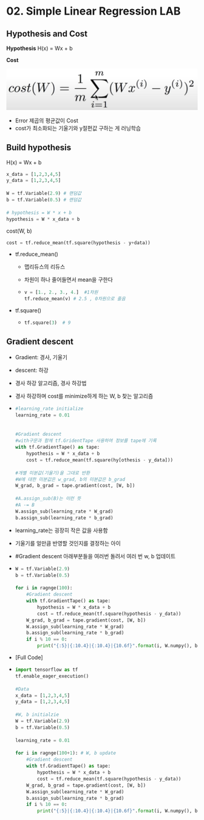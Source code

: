 # 02. Simple Linear Regression LAB

## Hypothesis and Cost

**Hypothesis**   H(x) = Wx + b

**Cost**    

![](pic\Rgcost.jpg)

- Error 제곱의 평균값이 Cost
- cost가 최소화되는 기울기와 y절편값 구하는 게 러닝학습

## Build hypothesis

H(x) = Wx + b

```python
x_data = [1,2,3,4,5]
y_data = [1,2,3,4,5]

W = tf.Variable(2.9) # 랜덤값 
b = tf.Variable(0.5) # 랜덤값 

# hypothesis = W * x + b
hypothesis = W * x_data + b
```

cost(W, b) 

```python
cost = tf.reduce_mean(tf.square(hypothesis - y+data))
```

- tf.reduce_mean()

  - 맵리듀스의 리듀스

  - 차원이 하나 줄어들면서 mean을 구한다

  - ```python
    v = [1., 2., 3., 4.]  #1차원
    tf.reduce_mean(v) # 2.5 , 0차원으로 줄음
    ```

- tf.square()

  - ```python
    tf.square(3)  # 9
    ```

## Gradient descent

- Gradient: 경사, 기울기

- descent: 하강

- 경사 하강 알고리즘, 경사 하강법

- 경사 하강하며 cost를 minimize하게 하는 W, b 찾는 알고리즘

- ```python
  #learning_rate initialize
  learning_rate = 0.01
  
  
  #Gradient descent
  #with구문과 함께 tf.GridentTape 사용하여 정보를 tape에 기록
  with tf.GradientTape() as tape:
      hypothesis = W * x_data + b
      cost = tf.reduce_mean(tf.square(hy[othesis - y_data]))
  
  #개별 미분값(기울기)을 그대로 반환
  #W에 대한 미분값은 w_grad, b의 미분값은 b_grad
  W_grad, b_grad = tape.gradient(cost, [W, b])
  
  #A.assign_sub(B)는 이런 뜻 
  #A -= B
  W.assign_sub(learning_rate * W_grad)
  b.assign_sub(learning_rate * b_grad)
  ```

- learning_rate는 굉장히 작은 값을 사용함

- 기울기를 얼만큼 반영할 것인지를 결정하는 아이

- #Gradient descent 아래부분들을 여러번 돌려서 여러 번 w, b 업데이트

- ```python
  W = tf.Variable(2.9)
  b = tf.Variable(0.5)
  
  for i in ragnge(100):
      #Gradient descent
      with tf.GradientTape() as tape:
          hypothesis = W * x_data + b
          cost = tf.reduce_mean(tf.square(hypothesis - y_data))
      W_grad, b_grad = tape.gradient(cost, [W, b])
      W.assign_sub(learning_rate * W_grad)
      b.assign_sub(learning_rate * b_grad)
      if i % 10 == 0:
          print("{:5}|{:10.4}|{:10.4}|{10.6f}".format(i, W.numpy(), b.numpy(), cost))
  ```

- [Full Code]

- ```python
  import tensorflow as tf
  tf.enable_eager_execution()
  
  #Data
  x_data = [1,2,3,4,5]
  y_data = [1,2,3,4,5]
  
  #W, b initialzie
  W = tf.Variable(2.9)
  b = tf.Variable(0.5)
  
  learning_rate = 0.01
  
  for i in ragnge(100+1): # W, b update
      #Gradient descent
      with tf.GradientTape() as tape:
          hypothesis = W * x_data + b
          cost = tf.reduce_mean(tf.square(hypothesis - y_data))
      W_grad, b_grad = tape.gradient(cost, [W, b])
      W.assign_sub(learning_rate * W_grad)
      b.assign_sub(learning_rate * b_grad)
      if i % 10 == 0:
          print("{:5}|{:10.4}|{:10.4}|{10.6f}".format(i, W.numpy(), b.numpy(), cost))
  ```